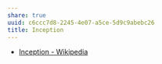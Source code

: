 ```yaml
---
share: true
uuid: c6ccc7d8-2245-4e07-a5ce-5d9c9abebc26
title: Inception
---
```


* [Inception - Wikipedia](https://en.wikipedia.org/wiki/Inception)
